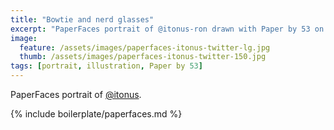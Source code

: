 ```yaml
---
title: "Bowtie and nerd glasses"
excerpt: "PaperFaces portrait of @itonus-ron drawn with Paper by 53 on an iPad."
image: 
  feature: /assets/images/paperfaces-itonus-twitter-lg.jpg
  thumb: /assets/images/paperfaces-itonus-twitter-150.jpg
tags: [portrait, illustration, Paper by 53]
---
```


PaperFaces portrait of [@itonus](http://twitter.com/itonus).

{% include boilerplate/paperfaces.md %}